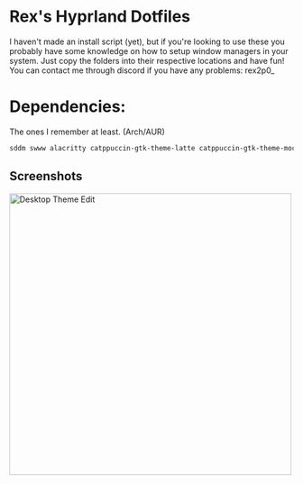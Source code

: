 # Rex's Hyprland Dotfiles

I haven't made an install script (yet), but if you're looking to use these you probably have some knowledge on how to setup window managers in your system. Just copy the folders into their respective locations and have fun! You can contact me through discord if you have any problems: rex2p0_

# Dependencies:
The ones I remember at least. (Arch/AUR)
```sh
sddm swww alacritty catppuccin-gtk-theme-latte catppuccin-gtk-theme-mocha catppuccin-cursors-latte catppuccin-cursors-mocha rofi playerctl pamixer exa librewolf-bin pipewire pipewire-pulse wireplumber
```


## Screenshots
<img src="https://i.imgur.com/H5xRsX1.png" alt="Desktop Theme Edit" width="500"/>
